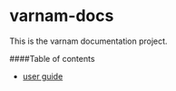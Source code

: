 varnam-docs
===========

This is the varnam documentation project. 

####Table of contents

+ [user guide](guide_front.md)